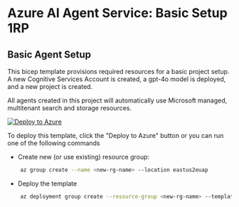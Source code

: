 # Azure AI Agent Service: Basic Setup 1RP

## Basic Agent Setup

This bicep template provisions required resources for a basic project setup. A new Cognitive Services Account is created, a gpt-4o model is deployed, and a new project is created.

All agents created in this project will automatically use Microsoft managed, multitenant search and storage resources.

[![Deploy to Azure](https://aka.ms/deploytoazurebutton)](https://portal.azure.com/#create/Microsoft.Template/uri/https%3A%2F%2Fraw.githubusercontent.com%2FAzure-Samples%2Fazureai-samples%2Frefs%2Fheads%2Fmay-2025%2Fscenarios%2Fagents%2Fsetup%2Fbasic-agent-project%2Fazuredeploy.json)

To deploy this template, click the "Deploy to Azure" button or you can run one of the following commands

* Create new (or use existing) resource group:

```bash
    az group create --name <new-rg-name> --location eastus2euap
```

* Deploy the template

```bash
    az deployment group create --resource-group <new-rg-name> --template-file basic-setup.bicep
```